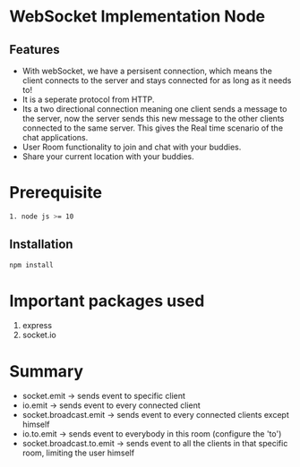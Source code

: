 # WebSocket Implementation Node


## Features
* With webSocket, we have a persisent connection, which means the client connects to the server and stays connected for as long as it needs to!
* It is a seperate protocol from HTTP.
* Its a two directional connection meaning one client sends a message to the server, now the server sends this new message to the other clients connected to the same server. This gives the Real time scenario of the chat applications.
* User Room functionality to join and chat with your buddies. 
* Share your current location with your buddies.

# Prerequisite
```bash
1. node js >= 10
```

## Installation

```bash
npm install
```

# Important packages used
1. express
2. socket.io


# Summary
* socket.emit -> sends event to specific client
* io.emit -> sends event to every connected client
* socket.broadcast.emit -> sends event to every connected clients except himself
* io.to.emit -> sends event to everybody in this room (configure the 'to')
* socket.broadcast.to.emit -> sends event to all the clients in that specific room, limiting the user himself
